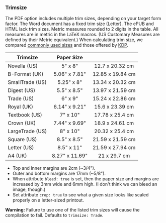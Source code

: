 <!-- trimsize -->
### Trimsize

The PDF option includes multiple trim sizes, depending on your target form factor. The Word document has a fixed trim size (Letter). The ePUB and HTML lack trim sizes. Metric measures rounded to 2 digits in the table. All measures are in metric in the LaTeX macros. (US Customary Measures are defined by their Metric equivalent.) When calculating trim size, we compared [commonly used sizes](./trim-sizes.md) and those offered by [KDP](https://kdp.amazon.com/en_US/help/topic/G201834180#trim).

<!--
|   Trimsize       |   Paper Size    |
|        ---       |       :---:     |
| **Letter**       | 8-1/2" x 11"    |
| **LargeTrade**   |     8" x 10"    |
| **Textbook**     |     7" x 10"    |
| **Trade**        |     6" x 9"     |
| **Digest**       | 5-1/2" x 8-1/2" |
| **SmallTrade**   | 5-1/4" x 8"     |
| **Novella**      |     5" x 8"     |
| **AFourSize**    |   21cm x 30cm   |
| **UKAFormat**    |   11cm x 18cm   |
| **UKBFormat**    |   13cm x 20cm   | -->

|   Trimsize       |   Paper Size    ||
|       ---       |       :---:     |       :---:      |
| Novella (US)    | 5" x 8"         | 12.7 x 20.32 cm  |
| B-Format (UK)    | 5.06" x 7.81"   | 12.85 x 19.84 cm |
| SmallTrade (US) | 5.25" x 8"      | 13.34 x 20.32 cm |
| Digest (US)     | 5.5" x 8.5"     | 13.97 x 21.59 cm |
| Trade (US)      | 6" x 9"         | 15.24 x 22.86 cm |
| Royal (UK)      | 6.14" x 9.21"   | 15.6 x 23.39 cm  |
| Textbook (US)   | 7" x 10"        | 17.78 x 25.4 cm  |
| Crown (UK)      | 7.44" x 9.69"   | 18.9 x 24.61 cm  |
| LargeTrade (US) | 8" x 10"        | 20.32 x 25.4 cm  |
| Square (US)     | 8.5" x 8.5"     | 21.59 x 21.59 cm |
| Letter (US)     | 8.5" x 11"      | 21.59 x 27.94 cm |
| A4 (UK)         | 8.27" x 11.69"  | 21 x 29.7 cm     |

<!-- |    | 6.69" x 9.61"         | 16.99 x 24.41 cm | -->
<!-- |    | 7.5" x 9.25"          | 19.05 x 23.5 cm | -->
<!-- |    | 8.25" x 6"          | 20.96 x 15.24 cm | -->
<!-- |    | 8.25" x 8.25"         | 20.96 x 20.96 cm | -->

* Top and Inner margins are 2cm (~3/4").
* Outer and bottom margins are 17mm (~5/8").
* When attribute `bleed: true` is set, then the paper size and margins are increased by 3mm wide and 6mm high. (I don't think we can bleed an image, though.)
* Set attribute `crop: true` to see what a given size looks like scaled properly on a letter-sized printout.

**Warning:** Failure to use one of the listed trim sizes will cause the compilation to fail. Defaults to `trimsize: Trade`.
<!-- /trimsize -->
